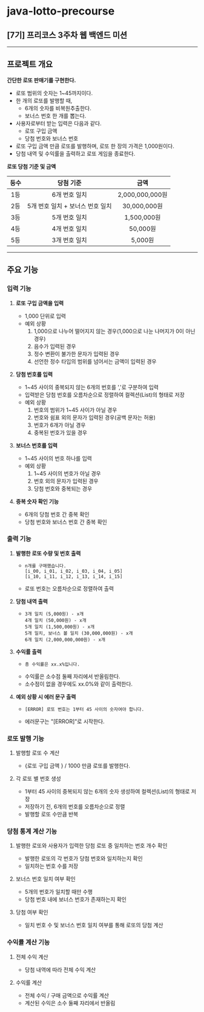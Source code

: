 java-lotto-precourse
====================
[7기] 프리코스 3주차 웹 백엔드 미션
----------------------------
***

## 프로젝트 개요

__간단한 로또 판매기를 구현한다.__

* 로또 범위의 숫자는 1~45까지이다.
* 한 개의 로또를 발행할 때,
    * 6개의 숫자를 비복원추출한다.
    * 보너스 번호 한 개를 뽑는다.
* 사용자로부터 받는 입력은 다음과 같다.
    * 로또 구입 금액
    * 당첨 번호와 보너스 번호
* 로또 구입 금액 만큼 로또를 발행하며, 로또 한 장의 가격은 1,000원이다.
* 당첨 내역 및 수익률을 출력하고 로또 게임을 종료한다.

__로또 당첨 기준 및 금액__

| 등수 |        당첨 기준         |       금액       |
|:--:|:--------------------:|:--------------:|
| 1등 |       6개 번호 일치       | 2,000,000,000원 |
| 2등 | 5개 번호 일치 + 보너스 번호 일치 |  30,000,000원   |
| 3등 |       5개 번호 일치       |   1,500,000원   |
| 4등 |       4개 번호 일치       |    50,000원     |
| 5등 |       3개 번호 일치       |     5,000원     |

***

## 주요 기능

### 입력 기능

1. **로또 구입 금액을 입력**
    * 1,000 단위로 입력
    * 예외 상황
        1. 1,000으로 나누어 떨어지지 않는 경우(1,000으로 나눈 나머지가 0이 아닌 경우)
        2. 음수가 입력된 경우
        3. 정수 변환이 불가한 문자가 입력된 경우
        4. 선언한 정수 타입의 범위를 넘어서는 금액이 입력된 경우


2. **당첨 번호를 입력**
    * 1~45 사이의 중복되지 않는 6개의 번호를 ','로 구분하여 입력
    * 입력받은 당첨 번호를 오름차순으로 정렬하여 컬렉션(List)의 형태로 저장
    * 예외 상황
        1. 번호의 범위가 1~45 사이가 아닐 경우
        2. 번호와 쉼표 외의 문자가 입력된 경우(공백 문자는 허용)
        3. 번호가 6개가 아닐 경우
        4. 중복된 번호가 있을 경우


3. **보너스 번호를 입력**
    * 1~45 사이의 번호 하나를 입력
    * 예외 상황
        1. 1~45 사이의 번호가 아닐 경우
        2. 번호 외의 문자가 입력된 경우
        3. 당첨 번호와 중복되는 경우


4. **중복 숫자 확인 기능**
    * 6개의 당첨 번호 간 중복 확인
    * 당첨 번호와 보너스 번호 간 중복 확인

### 출력 기능

1. **발행한 로또 수량 및 번호 출력**

    *     n개를 구매했습니다.   
          [i_00, i_01, i_02, i_03, i_04, i_05]
          [i_10, i_11, i_12, i_13, i_14, i_15]

    * 로또 번호는 오름차순으로 정렬하여 출력


2. **당첨 내역 출력**

    *     3개 일치 (5,000원) - x개
          4개 일치 (50,000원) - x개
          5개 일치 (1,500,000원) - x개
          5개 일치, 보너스 볼 일치 (30,000,000원) - x개
          6개 일치 (2,000,000,000원) - x개


3. **수익률 출력**

    *     총 수익률은 xx.x%입니다.

    * 수익률은 소수점 둘째 자리에서 반올림한다.
    * 소수점이 없을 경우에도 xx.0%와 같이 출력한다.


4. **예외 상황 시 에러 문구 출력**
    *     [ERROR] 로또 번호는 1부터 45 사이의 숫자여야 합니다.

    * 에러문구는 "[ERROR]"로 시작한다.

### 로또 발행 기능

1. 발행할 로또 수 계산
    * {로또 구입 금액 } / 1000 만큼 로또를 발행한다.


2. 각 로또 별 번호 생성
    * 1부터 45 사이의 중복되지 않는 6개의 숫자 생성하여 컬렉션(List)의 형태로 저장
    * 저장하기 전, 6개의 번호를 오름차순으로 정렬
    * 발행할 로또 수만큼 반복

### 당첨 통계 계산 기능

1. 발행한 로또와 사용자가 입력한 당첨 로또 중 일치하는 번호 개수 확인
    * 발행한 로또의 각 번호가 당첨 번호와 일치하는지 확인
    * 일치하는 번호 수를 저장


2. 보너스 번호 일치 여부 확인
    * 5개의 번호가 일치할 때만 수행
    * 당첨 번호 내에 보너스 번호가 존재하는지 확인


3. 당첨 여부 확인
    * 일치 번호 수 및 보너스 번호 일치 여부를 통해 로또의 당첨 계산

### 수익률 계산 기능

1. 전체 수익 계산
    * 당첨 내역에 따라 전체 수익 계산


2. 수익률 계산
    * 전체 수익 / 구매 금액으로 수익률 계산
    * 계산된 수익은 소수 둘째 자리에서 반올림
